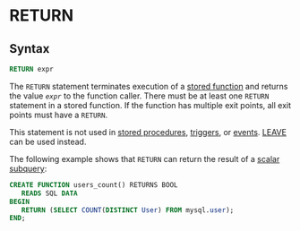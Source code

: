 # RETURN

## Syntax

```sql
RETURN expr 
```

The `RETURN` statement terminates execution of a [stored function](/programming-customizing-mariadb/stored-routines/stored-functions) and
returns the value <em>`expr`</em> to the function caller. There must be at least
one `RETURN` statement in a stored function. If the function has multiple exit points, all exit points must have a `RETURN`.

This statement is not used in [stored procedures](/programming-customizing-mariadb/stored-routines/stored-procedures), [triggers](/programming-customizing-mariadb/triggers-events/triggers), or [events](/programming-customizing-mariadb/triggers-events/event-scheduler/events). [LEAVE](/programming-customizing-mariadb/programmatic-compound-statements/leave) can be used instead.

The following example shows that `RETURN` can return the result of a [scalar subquery](/kb/en/subqueries-scalar-subqueries/):

```sql
CREATE FUNCTION users_count() RETURNS BOOL
   READS SQL DATA
BEGIN
   RETURN (SELECT COUNT(DISTINCT User) FROM mysql.user);
END;
```